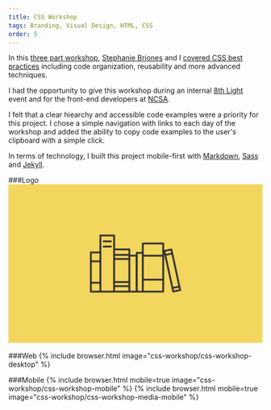 ```yaml
---
title: CSS Workshop
tags: Branding, Visual Design, HTML, CSS
order: 5
---
```


In this [three part workshop](http://www.adamkaplan.me/css-workshop), [Stephanie Briones](http://www.stephaniebriones.com) and I [covered CSS best practices](https://github.com/aekaplan/css-workshop/blob/gh-pages/README.md) including code organization, reusability and more advanced techniques.

I had the opportunity to give this workshop during an internal [8th Light](https://8thlight.com) event and for the front-end developers at [NCSA](http://www.ncsasports.org).

I felt that a clear hiearchy and accessible code examples were a priority for this project. I chose a simple navigation with links to each day of the workshop and added the ability to copy code examples to the user's clipboard with a simple click.

In terms of technology, I built this project mobile-first with [Markdown](http://daringfireball.net/projects/markdown), [Sass](http://sass-lang.com) and [Jekyll](http://jekyllrb.com).

###Logo
![Checklist Logo](/assets/images/work/css-workshop/css-workshop-logo.svg)

###Web
{% include browser.html image="css-workshop/css-workshop-desktop" %}

###Mobile
{% include browser.html mobile=true image="css-workshop/css-workshop-mobile" %}
{% include browser.html mobile=true image="css-workshop/css-workshop-media-mobile" %}

